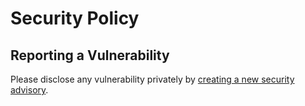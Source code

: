 # Security Policy

## Reporting a Vulnerability

Please disclose any vulnerability privately by [creating a new security advisory](https://github.com/agencyenterprise/neurotechdevkit/security/advisories).


